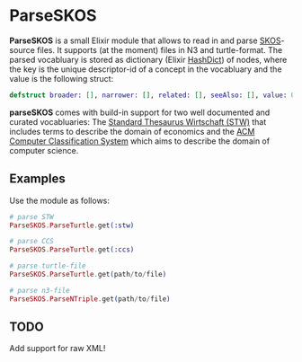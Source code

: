 # ParseSKOS

**ParseSKOS** is a small Elixir module that allows to read in and parse [SKOS](http://www.w3.org/2004/02/skos/)-source files. It supports (at the moment) files in N3 and turtle-format. The parsed vocabluary is stored as dictionary (Elixir [HashDict](http://elixir-lang.org/docs/stable/elixir/HashDict.html)) of nodes, where the key is the unique descriptor-id of a concept in the vocabluary and the value is the following struct:

```elixir
defstruct broader: [], narrower: [], related: [], seeAlso: [], value: 0.0, prefLabel: "", altLabel: [], identifier: ""
```

**parseSKOS** comes with build-in support for two well documented and curated vocabluaries: The [Standard Thesaurus Wirtschaft (STW)](http://zbw.eu/stw/versions/latest/about) that includes terms to describe the domain of economics and the [ACM Computer Classification System](http://www.acm.org/about/class/) which aims to describe the domain of computer science. 

## Examples

Use the module as follows:

```elixir
# parse STW
ParseSKOS.ParseTurtle.get(:stw)

# parse CCS
ParseSKOS.ParseTurtle.get(:ccs)

# parse turtle-file
ParseSKOS.ParseTurtle.get(path/to/file)

# parse n3-file
ParseSKOS.ParseNTriple.get(path/to/file)
```

## TODO

Add support for raw XML!
